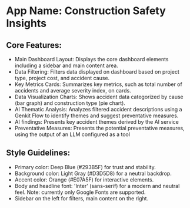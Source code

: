 # **App Name**: Construction Safety Insights

## Core Features:

- Main Dashboard Layout: Displays the core dashboard elements including a sidebar and main content area.
- Data Filtering: Filters data displayed on dashboard based on project type, project cost, and accident cause.
- Key Metrics Cards: Summarizes key metrics, such as total number of accidents and average severity index, on cards.
- Data Visualization Charts: Shows accident data categorized by cause (bar graph) and construction type (pie chart).
- AI Thematic Analysis: Analyzes filtered accident descriptions using a Genkit Flow to identify themes and suggest preventative measures.
- AI findings: Presents key accident themes derived by the AI service
- Preventative Measures: Presents the potential preventative measures, using the output of an LLM configured as a tool

## Style Guidelines:

- Primary color: Deep Blue (#293B5F) for trust and stability.
- Background color: Light Gray (#D3D5D8) for a neutral backdrop.
- Accent color: Orange (#E07A5F) for interactive elements.
- Body and headline font: 'Inter' (sans-serif) for a modern and neutral feel. Note: currently only Google Fonts are supported.
- Sidebar on the left for filters, main content on the right.